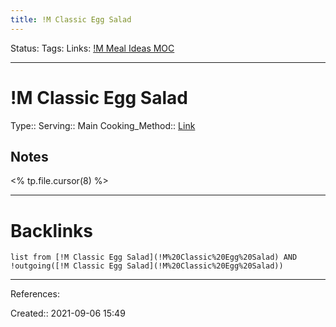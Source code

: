 ```yaml
---
title: !M Classic Egg Salad
---
```

Status: 
Tags: 
Links: [!M Meal Ideas MOC](!M%20Meal%20Ideas%20MOC)
___
# !M Classic Egg Salad
Type:: 
Serving:: Main
Cooking_Method::
[Link](https://thehungrybluebird.com/classic-egg-salad/)
## Notes
<% tp.file.cursor(8) %>
___
# Backlinks
```dataview
list from [!M Classic Egg Salad](!M%20Classic%20Egg%20Salad) AND !outgoing([!M Classic Egg Salad](!M%20Classic%20Egg%20Salad))
```
___
References:

Created:: 2021-09-06 15:49
